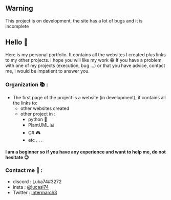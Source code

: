 ## Warning
This project is on development, the site has a lot of bugs and it is incomplete

## Hello 👋
Here is my personal portfolio. It contains all the websites I created plus links to my other projects. I hope you will like my work 😁 If you have a problem with one of my projects (execution, bug ...) or that you have advice, contact me, I would be impatient to answer you.

### Organization 📚 :
* The first page of the project is a website (in development), it contains all the links to:
  * other websites created
  * other project in :
    * python 🐍
    * PlantUML 📊
    * C# 🎮
    * etc . . .

#### I am a beginner so if you have any experience and want to help me, do not hesitate 😉
### Contact me 📧 : 
* discord : Luka74#3272
* insta : [@lucasl74](https://www.instagram.com/lucasl74/)
* Twitter : [Intermarch3](https://twitter.com/intermarch3)

